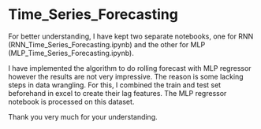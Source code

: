 # Time_Series_Forecasting

For better understanding, I have kept two separate notebooks, 
one for RNN (RNN_Time_Series_Forecasting.ipynb) and 
the other for MLP (MLP_Time_Series_Forecasting.ipynb).

I have implemented the algorithm to do rolling forecast with MLP regressor however the results are not very impressive. The reason is some lacking steps in data wrangling.
For this, I combined the train and test set  beforehand in excel to create their lag features. 
The MLP regressor notebook is processed on this dataset.

Thank you very much for your understanding.
